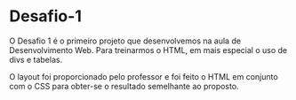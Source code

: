 # Desafio-1
O Desafio 1 é o primeiro projeto que desenvolvemos na aula de Desenvolvimento Web. Para treinarmos o HTML, em mais especial o uso de divs e tabelas.

O layout foi proporcionado pelo professor e foi feito o HTML em conjunto com o CSS para obter-se o resultado semelhante ao proposto.
